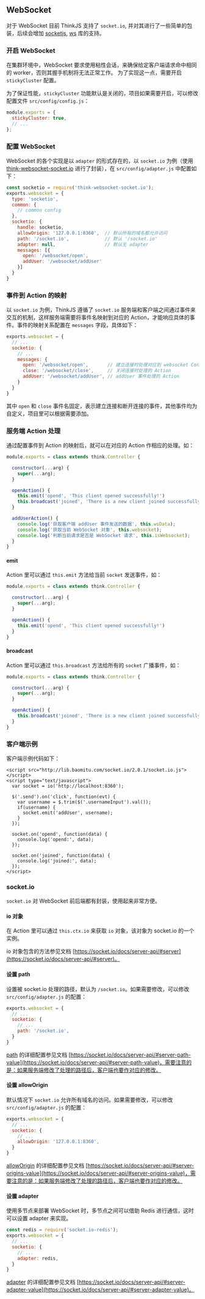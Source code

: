 ## WebSocket

对于 WebSocket 目前 ThinkJS 支持了 `socket.io`, 并对其进行了一些简单的包装，后续会增加 [socketjs](https://github.com/sockjs/sockjs-node), [ws](https://github.com/websockets/ws) 库的支持。

### 开启 WebSocket

在集群环境中，WebSocket 要求使用粘性会话，来确保给定客户端请求命中相同的 worker，否则其握手机制将无法正常工作。 为了实现这一点，需要开启 `stickyCluster` 配置。

为了保证性能，`stickyCluster` 功能默认是关闭的，项目如果需要开启，可以修改配置文件 `src/config/config.js`：

```js
module.exports = {
  stickyCluster: true,
  // ...
};
```

### 配置 WebSocket

WebSocket 的各个实现是以 `adapter` 的形式存在的，以 `socket.io` 为例（使用 [think-websocket-socket.io](https://github.com/thinkjs/think-websocket-socket.io) 进行了封装），在 `src/config/adapter.js` 中配置如下：

```js
const socketio = require('think-websocket-socket.io');
exports.websocket = {
  type: 'socketio',
  common: {
    // common config
  },
  socketio: {
    handle: socketio,
    allowOrigin: '127.0.0.1:8360',  // 默认所有的域名都允许访问
    path: '/socket.io',             // 默认 '/socket.io'
    adapter: null,                  // 默认无 adapter
    messages: [{
      open: '/websocket/open',
      addUser: '/websocket/addUser'
    }]
  }
}
```

### 事件到 Action 的映射

以 `socket.io` 为例，ThinkJS 遵循了 `socket.io` 服务端和客户端之间通过事件来交互的机制，这样服务端需要将事件名映射到对应的 Action，才能响应具体的事件。事件的映射关系配置在 `messages` 字段，具体如下：

```js
exports.websocket = {
  // ...
  socketio: {
    // ...
    messages: {
      open: '/websocket/open',       // 建立连接时处理对应到 websocket Controller 下的 open Action
      close: '/websocket/close',     // 关闭连接时处理的 Action
      addUser: '/websocket/addUser', // addUser 事件处理的 Action
    }
  }
}
```

其中 `open` 和 `close` 事件名固定，表示建立连接和断开连接的事件，其他事件均为自定义，项目里可以根据需要添加。

### 服务端 Action 处理

通过配置事件到 Action 的映射后，就可以在对应的 Action 作相应的处理。如：

```js
module.exports = class extends think.Controller {

  constructor(...arg) {
    super(...arg);
  }

  openAction() {
    this.emit('opend', 'This client opened successfully!')
    this.broadcast('joined', 'There is a new client joined successfully!')
  }

  addUserAction() {
    console.log('获取客户端 addUser 事件发送的数据', this.wsData);
    console.log('获取当前 WebSocket 对象', this.websocket);
    console.log('判断当前请求是否是 WebSocket 请求', this.isWebsocket);
  }
}
```

#### emit

Action 里可以通过 `this.emit` 方法给当前 `socket` 发送事件，如：

```js
module.exports = class extends think.Controller {

  constructor(...arg) {
    super(...arg);
  }

  openAction() {
    this.emit('opend', 'This client opened successfully!')
  }
}
```

#### broadcast

Action 里可以通过 `this.broadcast` 方法给所有的 `socket` 广播事件，如：

```js
module.exports = class extends think.Controller {

  constructor(...arg) {
    super(...arg);
  }

  openAction() {
    this.broadcast('joined', 'There is a new client joined successfully!')
  }
}
```

### 客户端示例

客户端示例代码如下：

```
<script src="http://lib.baomitu.com/socket.io/2.0.1/socket.io.js"></script>
<script type="text/javascript">
  var socket = io('http://localhost:8360');

  $('.send').on('click', function(evt) {
    var username = $.trim($('.usernameInput').val());
    if(username) {
      socket.emit('addUser', username);
    }
  });

  socket.on('opend', function(data) {
    console.log('opend:', data);
  });

  socket.on('joined', function(data) {
    console.log('joined:', data);
  });
</script>
```


### socket.io

`socket.io` 对 WebSocket 前后端都有封装，使用起来非常方便。

#### io 对象

在 Action 里可以通过 `this.ctx.io` 来获取 `io` 对象，该对象为 socket.io 的一个实例。

io 对象包含的方法参见文档 [https://socket.io/docs/server-api/#server](https://socket.io/docs/server-api/#server)。

#### 设置 path

设置被 socket.io 处理的路径，默认为 `/socket.io`。如果需要修改，可以修改 `src/config/adapter.js` 的配置：

```js
exports.websocket = {
  // ...
  socketio: {
    // ...
    path: '/socket.io',
  }
}
```

[path](https://socket.io/docs/server-api/#server-path-value) 的详细配置参见文档 [https://socket.io/docs/server-api/#server-path-value](https://socket.io/docs/server-api/#server-path-value)，需要注意的是：如果服务端修改了处理的路径后，客户端也要作对应的修改。

#### 设置 allowOrigin

默认情况下 `socket.io` 允许所有域名的访问。如果需要修改，可以修改 `src/config/adapter.js` 的配置：

```js
exports.websocket = {
  // ...
  socketio: {
    // ...
    allowOrigin: '127.0.0.1:8360',
  }
}
```

[allowOrigin](https://socket.io/docs/server-api/#server-origins-value) 的详细配置参见文档 [https://socket.io/docs/server-api/#server-origins-value](https://socket.io/docs/server-api/#server-origins-value)，需要注意的是：如果服务端修改了处理的路径后，客户端也要作对应的修改。

#### 设置 adapter

使用多节点来部署 WebSocket 时，多节点之间可以借助 Redis 进行通信，这时可以设置 adapter 来实现。

```js
const redis = require('socket.io-redis');
exports.websocket = {
  // ...
  socketio: {
    // ...
    adapter: redis,
  }
}
```
[adapter](https://socket.io/docs/server-api/#server-adapter-value) 的详细配置参见文档 [https://socket.io/docs/server-api/#server-adapter-value](https://socket.io/docs/server-api/#server-adapter-value)。
